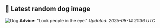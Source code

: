 ## 🐶 Latest random dog image
![Dog](https://images.dog.ceo/breeds/terrier-norwich/n02094258_3555.jpg)
**Advice:** "Look people in the eye."
*Updated: 2025-08-14 21:36 UTC*
